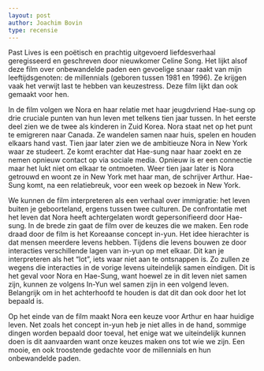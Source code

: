 ```yaml
---
layout: post
author: Joachim Bovin
type: recensie
---
```


Past Lives is een poëtisch en prachtig uitgevoerd liefdesverhaal geregisseerd en geschreven door nieuwkomer Celine Song.  Het lijkt alsof deze film  over onbewandelde paden een gevoelige snaar raakt van mijn leeftijdsgenoten: de millennials (geboren tussen 1981 en 1996). Ze krijgen vaak het verwijt last te hebben van keuzestress. Deze film lijkt dan ook gemaakt voor hen. 

In de film volgen we Nora en haar relatie met haar jeugdvriend Hae-sung op drie cruciale punten van hun leven met telkens tien jaar tussen. In het eerste deel zien we de twee als kinderen in Zuid Korea. Nora staat net op het punt te emigreren naar Canada. Ze wandelen samen naar huis, spelen en houden elkaars hand vast. Tien jaar later zien we de ambitieuze Nora in New York waar ze studeert. Ze komt erachter dat Hae-sung naar haar zoekt en ze nemen opnieuw contact op via sociale media. Opnieuw is er een connectie maar het lukt niet om elkaar te ontmoeten. Weer tien jaar later is Nora getrouwd en woont ze in New York met haar man, de schrijver Arthur. Hae-Sung komt, na een relatiebreuk, voor een week op bezoek in New York. 

We kunnen de film interpreteren als een verhaal over immigratie: het leven buiten je geboorteland, ergens tussen twee culturen. De confrontatie met het leven dat Nora heeft achtergelaten wordt gepersonifieerd door Hae-sung. In de brede zin gaat de film over de keuzes die we maken. Een rode draad door de film is het Koreaanse concept in-yun. Het idee hierachter is dat mensen meerdere levens hebben. Tijdens die levens bouwen ze door interacties verschillende lagen van in-yun op met elkaar. Dit kan je interpreteren als het “lot”, iets waar niet aan te ontsnappen is. Zo zullen ze wegens die interacties in de vorige levens uiteindelijk samen eindigen. Dit is het geval voor Nora en Hae-Sung, want hoewel ze in dit leven niet samen zijn, kunnen ze volgens In-Yun wel samen zijn in een volgend leven. Belangrijk om in het achterhoofd te houden is dat dit dan ook door het lot bepaald is. 

Op het einde van de film maakt Nora een keuze voor Arthur en haar huidige leven. Net zoals het concept in-yun heb je niet alles in de hand, sommige dingen worden bepaald door toeval, het enige wat we uiteindelijk kunnen doen is dit aanvaarden want onze keuzes maken ons tot wie we zijn. Een mooie, en ook troostende gedachte voor de millennials en hun onbewandelde paden. 